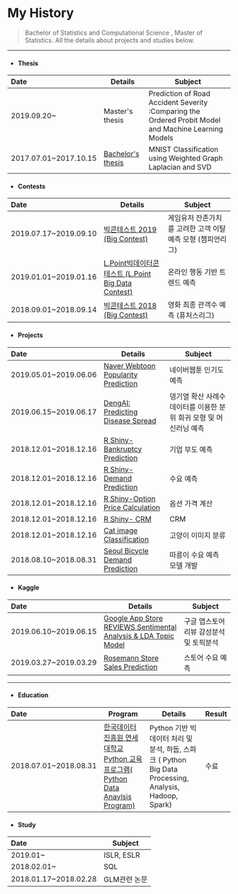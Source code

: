 # My History

> Bachelor of Statistics and Computational Science , Master of Statistics. 
> All the details about projects and studies below.

-------------------------------------------

* #### Thesis
| Date                    | Details                                   | Subject     | 
| :--------------------- | ---------------------------------------- | ------ |  
|2019.09.20~ | Master's thesis | Prediction of Road Accident Severity :Comparing the Ordered Probit Model and Machine Learning Models|
|2017.07.01~2017.10.15 | [Bachelor's thesis](https://github.com/serah1107/Statistics-Computational-Science--Undergraduate/blob/master/Bachelor's%20Thesis/C%2B%2B%20Codes%20of%20Thesis.txt) | MNIST Classification using Weighted Graph Laplacian and SVD|


* #### Contests 

| Date                    | Details                                   | Subject     | 
| :--------------------- | ---------------------------------------- | ------ |  
|2019.07.17~2019.09.10| [빅콘테스트 2019 (Big Contest)](https://github.com/serah1107/Big-Contest.git) | 게임유저 잔존가치를 고려한 고객 이탈 예측 모형 (챔피언리그)|      
|2019.01.01~2019.01.16 | [L.Point빅데이터콘테스트 (L.Point Big Data Contest)](https://github.com/serah1107/Contests/tree/master/Lpoint%20Trend%20Prediction%20based%20on%20Online%20Behavior) | 온라인 행동 기반 트렌드 예측 | 
|2018.09.01~2018.09.14 | [빅콘테스트 2018 (Big Contest)](https://github.com/serah1107/Contests/tree/master/Big%20Contest%202018_Movies%20Demand%20Prediction) | 영화 최종 관객수 예측 (퓨처스리그)  |  


* #### Projects 

| Date                    | Details                                    |Subject     | 
| :--------------------- | ---------------------------------------- | ------ |
|2019.05.01~2019.06.06 | [Naver Webtoon Popularity Prediction](https://github.com/serah1107/Statistics-Graduate/tree/master/2019-03%20Class/Data%20Mining/NAVER%20Webtoon%20Popularity%20Prediction%20(Team%20Project)) | 네이버웹툰 인기도 예측|
|2019.06.15~2019.06.17 | [DengAI: Predicting Disease Spread](https://github.com/serah1107/Statistics-Graduate/tree/master/2019-03%20Class) | 뎅기열 확산 사례수 데이터를 이용한 분위 회귀 모형 및 머신러닝 예측|
|2018.12.01~2018.12.16 | [R Shiny-Bankruptcy Prediction](https://pphonyohyeyun.shinyapps.io/bankruptcy_ohy/) | 기업 부도 예측|
|2018.12.01~2018.12.16 | [R Shiny- Demand Prediction](https://pphonyohyeyun.shinyapps.io/demand_ohy/) | 수요 예측|
|2018.12.01~2018.12.16 | [R Shiny-Option Price Calculation](https://pphonyohyeyun.shinyapps.io/option_hy/) | 옵션 가격 계산|
|2018.12.01~2018.12.16 | [R Shiny- CRM](https://pphonyohyeyun.shinyapps.io/crm_ohy/) | CRM|
|2018.12.01~2018.12.16  | [Cat image Classification](https://github.com/serah1107/Statistics-Graduate/blob/master/2018-02%20Class/Financial%20Engineering/Final%20Project%20CIFAR10.ipynb) | 고양이 이미지 분류
|2018.08.10~2018.08.31 | [Seoul Bicycle Demand Prediction](https://github.com/serah1107/Education/tree/master/Python%20Education%20Program%202018/%EB%94%B0%EB%A6%89%EC%9D%B4%20Project) | 따릉이 수요 예측 모델 개발|


* #### Kaggle 

| Date                    | Details                                    |Subject     | 
| :--------------------- | ---------------------------------------- | ------ |
|2019.06.10~2019.06.15| [Google App Store REVIEWS Sentimental Analysis & LDA Topic Model](https://github.com/serah1107/Statistics-Graduate/blob/master/2019-03%20Class/Text%20Mining/Final%20Project_Kaggle/Google%20App%20Store%20Reviews%20Sentimental%20Analysis%20%26%20Topic%20Model.ipynb) | 구글 앱스토어 리뷰 감성분석 및 토픽분석|
|2019.03.27~2019.03.29| [Rosemann Store Sales Prediction](https://github.com/serah1107/Kaggle/blob/master/Rosemann%20Sales/Rosemann%20Sales%20Prediction.R) | 스토어 수요 예측|

---------------------------------------

* #### Education 

| Date                    | Program                                  | Details     | Result   |
| :--------------------- | ---------------------------------------- | ------ | ---- |
|2018.07.01~2018.08.31 |[한국데이터진흥원 연세대학교 Python 교육 프로그램( Python Data Anaylsis Program)](https://github.com/serah1107/Education) | Python 기반 빅데이터 처리 및 분석, 하둡, 스파크 ( Python Big Data Processing, Analysis, Hadoop, Spark)| 수료 |



* #### Study 

| Date                    | Subject                                 | 
| :--------------------- | ---------------------------------------- | 
|2019.01~ | ISLR, ESLR
|2018.02.01~ | SQL
|2018.01.17~2018.02.28 | GLM관련 논문


